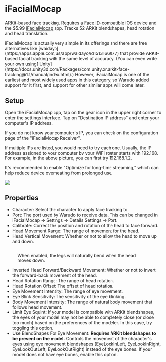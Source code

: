 # iFacialMocap

ARKit-based face tracking. Requires a [Face ID](https://support.apple.com/en-us/HT208109)-compatible iOS device and the $5.99 [iFacialMocap](https://apps.apple.com/us/app/id1489470545) app. Tracks 52 ARKit blendshapes, head rotation and head translation.

<div className="hint hint-info">
iFacialMocap is actually very simple in its offerings and there are free alternatives like [waidayo](https://apps.apple.com/us/app/waidayo/id1513166077) that provide ARKit-based facial tracking with the same level of accuracy. (You can even write your own using[ Unity](https://docs.unity3d.com/Packages/com.unity.xr.arkit-face-tracking@1.1/manual/index.html).) However, iFacialMocap is one of the earliest and most widely used apps in this category, so Warudo added support for it first, and support for other similar apps will come later.
</div>

## Setup

Open the iFacialMocap app, tap on the gear icon in the upper right corner to enter the settings interface. Tap on "Destination IP address" and enter your computer's IP address.

<img src="/images/image(42).png" alt="" data-size="original" />

<div className="hint hint-info">
If you do not know your computer's IP, you can check on the configuration page of the "iFacialMocap Receiver".

<img src="/images/image(21)(2)(1).png" alt="" data-size="original" />

If multiple IPs are listed, you would need to try each one. Usually, the IP address assigned to your computer by your WiFi router starts with 192.168. For example, in the above picture, you can first try 192.168.1.2.
</div>

It's recommended to enable "Optimize for long-time streaming," which can help reduce device overheating from prolonged use.

![](</images/image(2)(1)(4)(2).png>)

## Properties

* Character: Select the character to apply face tracking to.
* Port: The port used by Warudo to receive data. This can be changed in iFacialMocap -> Settings -> Details Settings -> Port.
* Calibrate: Correct the position and rotation of the head to face forward.
* Head Movement Range: The range of movement for the head.
* Head Vertical Movement: Whether or not to allow the head to move up and down.

<figure><img src="/images/image(4)(3).png" alt="" /><figcaption><p>When enabled, the legs will naturally bend when the head moves down.</p></figcaption></figure>

* Inverted Head Forward/Backward Movement: Whether or not to invert the forward-back movement of the head.
* Head Rotation Range: The range of head rotation.
* Head Rotation Offset: The offset of head rotation.
* Eye Movement Intensity: The range of eye movement.
* Eye Blink Sensitivity: The sensitivity of the eye blinking.
* Body Movement Intensity: The range of natural body movement that follows head movement.
* Limit Eye Squint: If your model is compatible with ARKit blendshapes, the eyes of your model may not be able to completely close (or close too much) based on the preferences of the modeler. In this case, try toggling this option.
* Use BlendShapes For Eye Movement: **Requires ARKit blendshapes to be present on the model.** Controls the movement of the character's eyes using eye movement blendshapes (EyeLookInLeft, EyeLookInRight, EyeLookOutLeft, EyeLookOutRight) instead of the eye bones. If your model does not have eye bones, enable this option.
